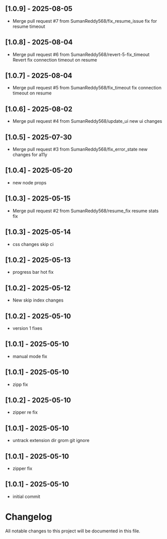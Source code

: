 ## [1.0.9] - 2025-08-05
- Merge pull request #7 from SumanReddy568/fix_resume_issue fix for resume timeout

## [1.0.8] - 2025-08-04
- Merge pull request #6 from SumanReddy568/revert-5-fix_timeout Revert fix connection timeout on resume

## [1.0.7] - 2025-08-04
- Merge pull request #5 from SumanReddy568/fix_timeout fix connection timeout on resume

## [1.0.6] - 2025-08-02
- Merge pull request #4 from SumanReddy568/update_ui new ui changes

## [1.0.5] - 2025-07-30
- Merge pull request #3 from SumanReddy568/fix_error_state new changes for a11y

## [1.0.4] - 2025-05-20
- new node props

## [1.0.3] - 2025-05-15
- Merge pull request #2 from SumanReddy568/resume_fix resume stats fix

## [1.0.3] - 2025-05-14
- css changes skip ci

## [1.0.2] - 2025-05-13
- progress bar hot fix

## [1.0.2] - 2025-05-12
- New skip index changes

## [1.0.2] - 2025-05-10
- version 1 fixes

## [1.0.1] - 2025-05-10
- manual mode fix

## [1.0.1] - 2025-05-10
- zipp fix

## [1.0.2] - 2025-05-10
- zipper re fix

## [1.0.1] - 2025-05-10
- untrack extension dir grom git ignore

## [1.0.1] - 2025-05-10
- zipper fix

## [1.0.1] - 2025-05-10
- initial commit

# Changelog

All notable changes to this project will be documented in this file.

